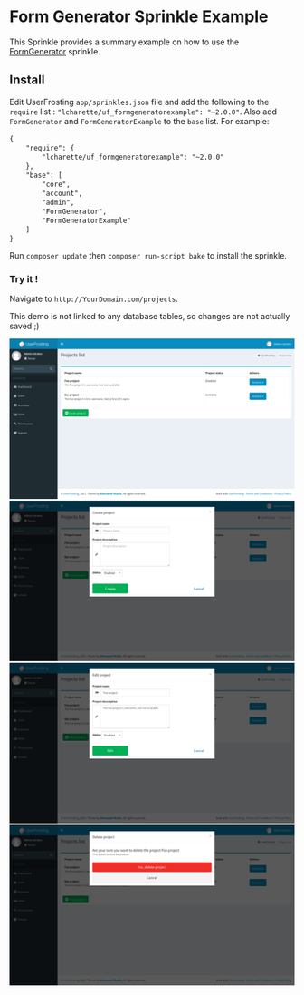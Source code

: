 # Form Generator Sprinkle Example
This Sprinkle provides a summary example on how to use the [FormGenerator](https://github.com/lcharette/UF_FormGenerator) sprinkle.

## Install
Edit UserFrosting `app/sprinkles.json` file and add the following to the `require` list : `"lcharette/uf_formgeneratorexample": "~2.0.0"`. Also add `FormGenerator` and `FormGeneratorExample` to the `base` list. For example:

```
{
    "require": {
        "lcharette/uf_formgeneratorexample": "~2.0.0"
    },
    "base": [
        "core",
        "account",
        "admin",
        "FormGenerator",
        "FormGeneratorExample"
    ]
}
```

Run `composer update` then `composer run-script bake` to install the sprinkle.

### Try it !
Navigate to `http://YourDomain.com/projects`.

This demo is not linked to any database tables, so changes are not actually saved ;)

![Screenshot 1](/screenshots/UF_FormGeneratorExample1.png?raw=true)
![Screenshot 1](/screenshots/UF_FormGeneratorExample2.png?raw=true)
![Screenshot 1](/screenshots/UF_FormGeneratorExample3.png?raw=true)
![Screenshot 1](/screenshots/UF_FormGeneratorExample4.png?raw=true)
